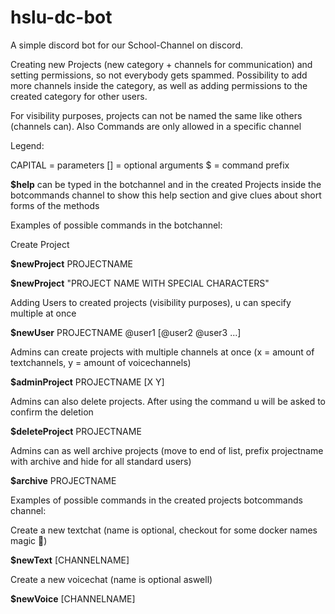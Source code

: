 # hslu-dc-bot
A simple discord bot for our School-Channel on discord.

Creating new Projects (new category + channels for communication) and setting permissions, so not everybody gets spammed.
Possibility to add more channels inside the category, as well as adding permissions to the created category for other users.

For visibility purposes, projects can not be named the same like others (channels can).
Also Commands are only allowed in a specific channel

Legend:

CAPITAL = parameters
[] = optional arguments
$ = command prefix

**$help** can be typed in the botchannel and in the created Projects inside the botcommands channel to show this help section and give clues about short forms of the methods


Examples of possible commands in the botchannel:

Create Project

**$newProject** PROJECTNAME

**$newProject** "PROJECT NAME WITH SPECIAL CHARACTERS"

Adding Users to created projects (visibility purposes), u can specify multiple at once

**$newUser** PROJECTNAME @user1 [@user2 @user3 ...]

Admins can create projects with multiple channels at once (x = amount of textchannels, y = amount of voicechannels)

**$adminProject** PROJECTNAME [X Y]

Admins can also delete projects. After using the command u will be asked to confirm the deletion

**$deleteProject** PROJECTNAME

Admins can as well archive projects (move to end of list, prefix projectname with archive and hide for all standard users)

**$archive** PROJECTNAME

Examples of possible commands in the created projects botcommands channel:

Create a new textchat (name is optional, checkout for some docker names magic 🤘)

**$newText** [CHANNELNAME]

Create a new voicechat (name is optional aswell)

**$newVoice** [CHANNELNAME]
